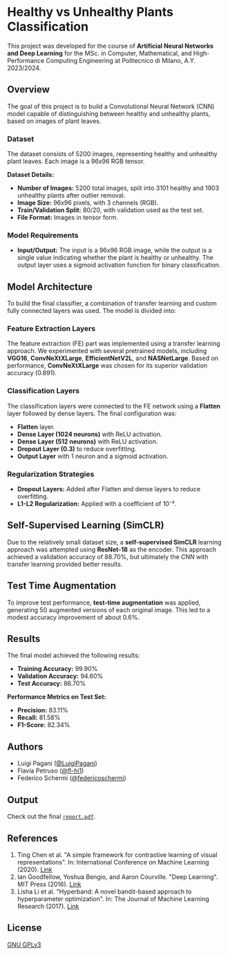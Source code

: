 # Healthy vs Unhealthy Plants Classification

This project was developed for the course of **Artificial Neural Networks and Deep Learning** for the MSc. in Computer, Mathematical, and High-Performance Computing Engineering at Politecnico di Milano, A.Y. 2023/2024.

## Overview
The goal of this project is to build a Convolutional Neural Network (CNN) model capable of distinguishing between healthy and unhealthy plants, based on images of plant leaves.

### Dataset
The dataset consists of 5200 images, representing healthy and unhealthy plant leaves. Each image is a 96x96 RGB tensor.

**Dataset Details:**
- **Number of Images:** 5200 total images, split into 3101 healthy and 1903 unhealthy plants after outlier removal.
- **Image Size:** 96x96 pixels, with 3 channels (RGB).
- **Train/Validation Split:** 80/20, with validation used as the test set.
- **File Format:** Images in tensor form.

### Model Requirements
- **Input/Output:** The input is a 96x96 RGB image, while the output is a single value indicating whether the plant is healthy or unhealthy. The output layer uses a sigmoid activation function for binary classification.

## Model Architecture
To build the final classifier, a combination of transfer learning and custom fully connected layers was used. The model is divided into:

### Feature Extraction Layers
The feature extraction (FE) part was implemented using a transfer learning approach. We experimented with several pretrained models, including **VGG16**, **ConvNeXtXLarge**, **EfficientNetV2L**, and **NASNetLarge**. Based on performance, **ConvNeXtXLarge** was chosen for its superior validation accuracy (0.891).

### Classification Layers
The classification layers were connected to the FE network using a **Flatten** layer followed by dense layers. The final configuration was:
- **Flatten** layer.
- **Dense Layer (1024 neurons)** with ReLU activation.
- **Dense Layer (512 neurons)** with ReLU activation.
- **Dropout Layer (0.3)** to reduce overfitting.
- **Output Layer** with 1 neuron and a sigmoid activation.

### Regularization Strategies
- **Dropout Layers:** Added after Flatten and dense layers to reduce overfitting.
- **L1-L2 Regularization:** Applied with a coefficient of 10⁻³.

## Self-Supervised Learning (SimCLR)
Due to the relatively small dataset size, a **self-supervised SimCLR** learning approach was attempted using **ResNet-18** as the encoder. This approach achieved a validation accuracy of 88.70%, but ultimately the CNN with transfer learning provided better results.

## Test Time Augmentation
To improve test performance, **test-time augmentation** was applied, generating 50 augmented versions of each original image. This led to a modest accuracy improvement of about 0.6%.

## Results
The final model achieved the following results:
- **Training Accuracy:** 99.90%
- **Validation Accuracy:** 94.60%
- **Test Accuracy:** 86.70%

**Performance Metrics on Test Set:**
- **Precision:** 83.11%
- **Recall:** 81.58%
- **F1-Score:** 82.34%

## Authors
- Luigi Pagani ([@LuigiPagani](https://github.com/LuigiPagani))
- Flavia Petruso ([@fl-hi1](https://github.com/fl-hi1))
- Federico Schermi ([@federicoschermi](https://github.com/federicoschermi))

## Output
Check out the final [`report.pdf`](./report_final.pdf).

## References
1. Ting Chen et al. "A simple framework for contrastive learning of visual representations". In: International Conference on Machine Learning (2020). [Link](https://proceedings.mlr.press/v119/chen20j.html)
2. Ian Goodfellow, Yoshua Bengio, and Aaron Courville. "Deep Learning". MIT Press (2016). [Link](https://www.deeplearningbook.org/)
3. Lisha Li et al. "Hyperband: A novel bandit-based approach to hyperparameter optimization". In: The Journal of Machine Learning Research (2017). [Link](https://jmlr.org/papers/v18/16-558.html)

## License
[GNU GPLv3](https://choosealicense.com/licenses/gpl-3.0/)
